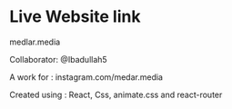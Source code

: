 #  Live Website link
medlar.media

Collaborator: @Ibadullah5

A work for : instagram.com/medar.media

Created using : React, Css, animate.css and react-router






